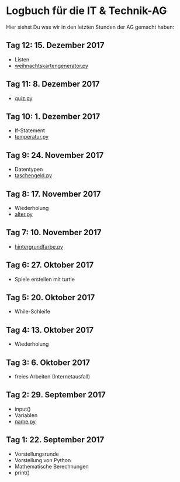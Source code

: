 # Logbuch für die IT & Technik-AG
Hier siehst Du was wir in den letzten Stunden der AG gemacht haben:

## Tag 12: 15. Dezember 2017
- Listen
- [weihnachtskartengenerator.py](https://github.com/it-moerike/python/blob/master/weihnachtskartengenerator.py)

## Tag 11: 8. Dezember 2017
- [quiz.py](https://github.com/it-moerike/python/blob/master/quiz.py)

## Tag 10: 1. Dezember 2017
- If-Statement
- [temperatur.py](https://github.com/it-moerike/python/blob/master/temperatur.py)

## Tag 9: 24. November 2017
- Datentypen
- [taschengeld.py](https://github.com/it-moerike/python/blob/master/taschengeld.py)

## Tag 8: 17. November 2017
- Wiederholung
- [alter.py](https://github.com/it-moerike/python/blob/master/alter.py)

## Tag 7: 10. November 2017
- [hintergrundfarbe.py](https://github.com/it-moerike/python/blob/master/hintergrundfarbe.py)

## Tag 6: 27. Oktober 2017
- Spiele erstellen mit turtle

## Tag 5: 20. Oktober 2017
- While-Schleife

## Tag 4: 13. Oktober 2017
- Wiederholung

## Tag 3: 6. Oktober 2017
- freies Arbeiten (Internetausfall)

## Tag 2: 29. September 2017
- input()
- Variablen
- [name.py](https://github.com/it-moerike/python/blob/master/name.py)

## Tag 1: 22. September 2017
- Vorstellungsrunde
- Vorstellung von Python
- Mathematische Berechnungen
- print()
